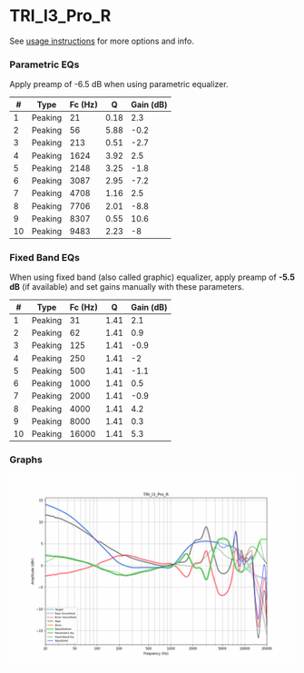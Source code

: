 # TRI_I3_Pro_R
See [usage instructions](https://github.com/jaakkopasanen/AutoEq#usage) for more options and info.

### Parametric EQs
Apply preamp of -6.5 dB when using parametric equalizer.

|   # | Type    |   Fc (Hz) |    Q |   Gain (dB) |
|-----|---------|-----------|------|-------------|
|   1 | Peaking |        21 | 0.18 |         2.3 |
|   2 | Peaking |        56 | 5.88 |        -0.2 |
|   3 | Peaking |       213 | 0.51 |        -2.7 |
|   4 | Peaking |      1624 | 3.92 |         2.5 |
|   5 | Peaking |      2148 | 3.25 |        -1.8 |
|   6 | Peaking |      3087 | 2.95 |        -7.2 |
|   7 | Peaking |      4708 | 1.16 |         2.5 |
|   8 | Peaking |      7706 | 2.01 |        -8.8 |
|   9 | Peaking |      8307 | 0.55 |        10.6 |
|  10 | Peaking |      9483 | 2.23 |        -8   |

### Fixed Band EQs
When using fixed band (also called graphic) equalizer, apply preamp of **-5.5 dB** (if available) and set gains manually with these parameters.

|   # | Type    |   Fc (Hz) |    Q |   Gain (dB) |
|-----|---------|-----------|------|-------------|
|   1 | Peaking |        31 | 1.41 |         2.1 |
|   2 | Peaking |        62 | 1.41 |         0.9 |
|   3 | Peaking |       125 | 1.41 |        -0.9 |
|   4 | Peaking |       250 | 1.41 |        -2   |
|   5 | Peaking |       500 | 1.41 |        -1.1 |
|   6 | Peaking |      1000 | 1.41 |         0.5 |
|   7 | Peaking |      2000 | 1.41 |        -0.9 |
|   8 | Peaking |      4000 | 1.41 |         4.2 |
|   9 | Peaking |      8000 | 1.41 |         0.3 |
|  10 | Peaking |     16000 | 1.41 |         5.3 |

### Graphs
![](./TRI_I3_Pro_R.png)
